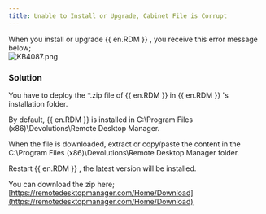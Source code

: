 ```yaml
---
title: Unable to Install or Upgrade, Cabinet File is Corrupt
---
```

When you install or upgrade {{ en.RDM }} , you receive this error message below;  
![KB4087.png](/img/en/kb/KB4087.png)
### Solution
You have to deploy the *.zip file of {{ en.RDM }} in {{ en.RDM }} 's installation folder.  

By default, {{ en.RDM }} is installed in C:\Program Files (x86)\Devolutions\Remote Desktop Manager.  

When the file is downloaded, extract or copy/paste the content in the C:\Program Files (x86)\Devolutions\Remote Desktop Manager folder.  

Restart {{ en.RDM }} , the latest version will be installed.  

You can download the zip here; [https://remotedesktopmanager.com/Home/Download](https://remotedesktopmanager.com/Home/Download)
